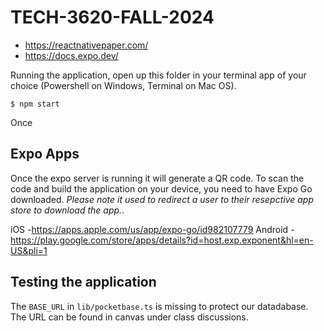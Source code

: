 # TECH-3620-FALL-2024

- https://reactnativepaper.com/
- https://docs.expo.dev/

Running the application, open up this folder in your terminal app of your choice (Powershell on Windows, Terminal on Mac OS).

```
$ npm start
```

Once

## Expo Apps

Once the expo server is running it will generate a QR code. To scan the code and build the application on your device, you need to have Expo Go downloaded. *Please note it used to redirect a user to their resepctive app store to download the app.*.

iOS -https://apps.apple.com/us/app/expo-go/id982107779
Android - https://play.google.com/store/apps/details?id=host.exp.exponent&hl=en-US&pli=1

## Testing the application

The `BASE_URL` in `lib/pocketbase.ts` is missing to protect our datadabase. The URL can be found in canvas under class discussions.
